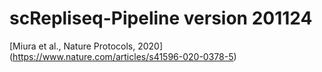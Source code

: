 # scRepliseq-Pipeline version 201124
[Miura et al., Nature Protocols, 2020] (https://www.nature.com/articles/s41596-020-0378-5)

